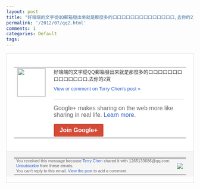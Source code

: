 ```yaml
---
layout: post
title: "好端端的文字從QQ郵箱發出來就是那麼多的口口口口口口口口口口口口口口,去你的2貨"
permalink: '/2012/07/qq2.html'
comments: 1
categories: Default
tags: 
---
```

<div style="border:solid 1px #dfdfdf;color:#686868;font:13px Arial"><div style="background-color:#fff;padding:20px;"><table cellpadding="0" cellspacing="0"><tr><td style="padding-right:15px;vertical-align:top"><a href="https://plus.google.com/_/notifications/emlink?emrecipient=109554455967099403328&amp;emid=CIDg0YruhrECFYyb5QodTV8AAA&amp;path=%2F108643996575278738906&amp;dt=1341639894529&amp;uob=8"><img height="75" src="https://lh3.googleusercontent.com/-KKRGTyJ5Bl0/AAAAAAAAAAI/AAAAAAAAEEY/jllxqER5dCk/s75-c-k-a/photo.jpg" style="border:solid 1px #cccccc;" width="75"/></a></td><td style="width:578px;color:#333;font:13px Arial;vertical-align:top;"><div style="padding-bottom:10px">好端端的文字從QQ郵箱發出來就是那麼多的<wbr/>口口口口口口口口口口口口口口,去你的2貨</div><a href="https://plus.google.com/_/notifications/emlink?emrecipient=109554455967099403328&amp;emid=CIDg0YruhrECFYyb5QodTV8AAA&amp;path=%2F108643996575278738906%2Fposts%2Fb1KXKzGYPWW%3Fgpinv%3DAMIXal8j2XQvQ0E4Soc-Z8VogtvatbFZK7KvM4EXl9GNn10F7hjiB0DR32d1g0Z12V9HDdQP0-zzLRa3tDWcXNPsRjWv2WCf1U3IruCcRFvizvA1jja5JSw&amp;dt=1341639894529&amp;uob=8" style="color:#3366CC;text-decoration:none;">View or comment on Terry Chen's post »</a><div style="margin-top:20px;border-top:solid 1px #dfdfdf"><div style="padding:15px 0;color:#686868;font:16px Arial;">Google+ makes sharing on the web more like sharing in real life. <a href="http://www.google.com/+/learnmore/" style="color:#3366CC;text-decoration:none;">Learn more</a>.</div><a href="https://plus.google.com/_/notifications/emlink?emrecipient=109554455967099403328&amp;emid=CIDg0YruhrECFYyb5QodTV8AAA&amp;path=%2F%3Fgpinv%3DAMIXal8j2XQvQ0E4Soc-Z8VogtvatbFZK7KvM4EXl9GNn10F7hjiB0DR32d1g0Z12V9HDdQP0-zzLRa3tDWcXNPsRjWv2WCf1U3IruCcRFvizvA1jja5JSw&amp;dt=1341639894529&amp;uob=8" style="display:inline-block;padding:7px 15px;background-color:#d44b38; color:#fff;font-size:16px; font-weight:bold;border-radius:2px;-webkit-border-radius:2px; -moz-border-radius:2px;border:solid 1px #c43b28; white-space:nowrap;text-decoration:none">Join Google+</a></div></td></tr></table></div><div style="border-top:solid 1px #dfdfdf;padding:0 20px; background-color:#f5f5f5"><table cellpadding="0" cellspacing="0" style="height:50px"><tbody><tr><td style="vertical-align:middle;width:100%; color:#636363;font:11px Arial; line-height:120%">You received this message because <a href="https://plus.google.com/_/notifications/emlink?emrecipient=109554455967099403328&amp;emid=CIDg0YruhrECFYyb5QodTV8AAA&amp;path=%2F108643996575278738906%3Fgpinv%3DAMIXal8j2XQvQ0E4Soc-Z8VogtvatbFZK7KvM4EXl9GNn10F7hjiB0DR32d1g0Z12V9HDdQP0-zzLRa3tDWcXNPsRjWv2WCf1U3IruCcRFvizvA1jja5JSw&amp;dt=1341639894529&amp;uob=8" style="color:#3366CC;text-decoration:none;">Terry Chen</a> shared it with 1265133686@qq.com. <a href="https://plus.google.com/_/notifications/emlink?emrecipient=109554455967099403328&amp;emid=CIDg0YruhrECFYyb5QodTV8AAA&amp;path=%2F_%2Fnonplus%2Femailsettings%3Fgpinv%3DAMIXal8j2XQvQ0E4Soc-Z8VogtvatbFZK7KvM4EXl9GNn10F7hjiB0DR32d1g0Z12V9HDdQP0-zzLRa3tDWcXNPsRjWv2WCf1U3IruCcRFvizvA1jja5JSw%26est%3DADH5u8WPYU-d5CDyONfV3u7udOE2aZoAjKOjJtAI-OjkgwETJVyEa3BpeiEHdRyvgEW0gvfnT_xvM47tPl5144Y9Bg2lQHNgsX5Xdgn5Kv3kwf_Dp7vkrMooAP-T6wgYNnqHP3MAQVjH&amp;dt=1341639894529&amp;uob=8" style="color:#3366CC;text-decoration:none;">Unsubscribe</a> from these emails.<br/>You can't reply to this email. <a href="https://plus.google.com/_/notifications/emlink?emrecipient=109554455967099403328&amp;emid=CIDg0YruhrECFYyb5QodTV8AAA&amp;path=%2F108643996575278738906%2Fposts%2Fb1KXKzGYPWW%3Fgpinv%3DAMIXal8j2XQvQ0E4Soc-Z8VogtvatbFZK7KvM4EXl9GNn10F7hjiB0DR32d1g0Z12V9HDdQP0-zzLRa3tDWcXNPsRjWv2WCf1U3IruCcRFvizvA1jja5JSw&amp;dt=1341639894529&amp;uob=8" style="color:#3366CC;text-decoration:none;">View the post</a> to add a comment.<br/></td><td><img src="https://ssl.gstatic.com/s2/oz/images/notifications/logo/google-plus-6617a72bb36cc548861652780c9e6ff1.png"/></td></tr></tbody></table></div></div>